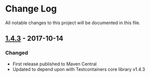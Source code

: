 # Change Log
All notable changes to this project will be documented in this file.

## [1.4.3] - 2017-10-14
### Changed
- First release published to Maven Central
- Updated to depend upon with Testcontainers core library v1.4.3

[1.4.3]: https://github.com/testcontainers/testcontainers-java-module-localstack/releases/tag/1.4.3